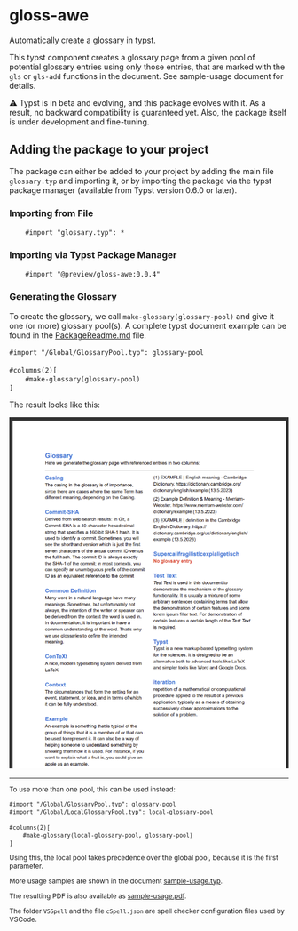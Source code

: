 # gloss-awe

Automatically create a glossary in [typst](https://typst.app/).

This typst component creates a glossary page from a given pool of potential glossary
entries using only those entries, that are marked with the `gls` or `gls-add` functions in
the document. See sample-usage document for details.

⚠️ Typst is in beta and evolving, and this package evolves with it. As a result, no
backward compatibility is guaranteed yet. Also, the package itself is under development
and fine-tuning.

## Adding the package to your project

The package can either be added to your project by adding the main file `glossary.typ` and
importing it, or by importing the package via the typst package manager (available from
Typst version 0.6.0 or later).

### Importing from File

```typ
    #import "glossary.typ": *
```

### Importing via Typst Package Manager

```typ
    #import "@preview/gloss-awe:0.0.4"
```

### Generating the Glossary

To create the glossary, we call `make-glossary(glossary-pool)` and give it one (or more)
glossary pool(s). A complete typst document example can be found in the
[PackageReadme.md](./PackageReadme.md) file.

```typ
#import "/Global/GlossaryPool.typ": glossary-pool

#columns(2)[
    #make-glossary(glossary-pool)
]
```

The result looks like this:

![Index page](./Global/Pics/Screenshot%20Glossary.png)

<span style="font-size:9pt">
<hr>

To use more than one pool, this can be used instead:

```typ
#import "/Global/GlossaryPool.typ": glossary-pool
#import "/Global/LocalGlossaryPool.typ": local-glossary-pool

#columns(2)[
    #make-glossary(local-glossary-pool, glossary-pool)
]
```

Using this, the local pool takes precedence over the global pool, because it is the first
parameter.

More usage samples are shown in the document [sample-usage.typ](./sample-usage.typ).

The resulting PDF is also available as [sample-usage.pdf](./sample-usage.pdf).

The folder `VSSpell` and the file `cSpell.json` are spell checker configuration files used
by VSCode.

</span>
